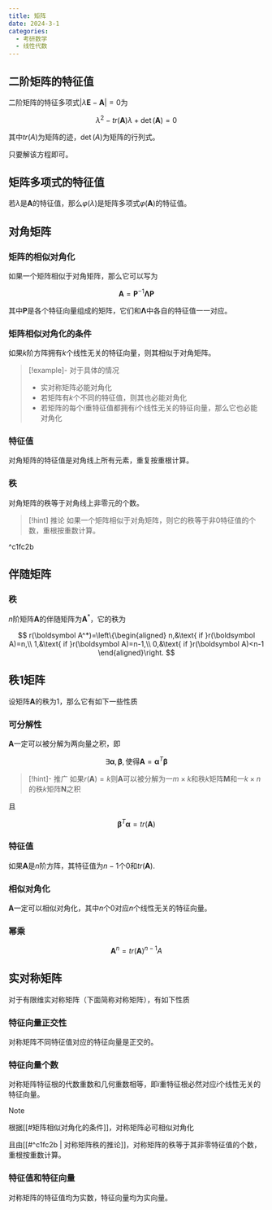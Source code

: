 ```yaml
---
title: 矩阵
date: 2024-3-1
categories:
  - 考研数学
  - 线性代数
---
```


## 二阶矩阵的特征值

二阶矩阵的特征多项式$|\lambda\boldsymbol E-\boldsymbol A|=0$为

$$
\lambda^2-tr(\boldsymbol A)\lambda+\det(\boldsymbol A)=0
$$

其中$tr(A)$为矩阵的迹，$\det(A)$为矩阵的行列式。

只要解该方程即可。

## 矩阵多项式的特征值

若$\lambda$是$\boldsymbol A$的特征值，那么$\varphi(\lambda)$是矩阵多项式$\varphi(\boldsymbol A)$的特征值。

## 对角矩阵

### 矩阵的相似对角化

如果一个矩阵相似于对角矩阵，那么它可以写为

$$
\boldsymbol A=\boldsymbol P^{-1}\boldsymbol\Lambda\boldsymbol P
$$

其中$\boldsymbol P$是各个特征向量组成的矩阵，它们和$\boldsymbol\Lambda$中各自的特征值一一对应。

### 矩阵相似对角化的条件

如果$k$阶方阵拥有$k$个线性无关的特征向量，则其相似于对角矩阵。

>[!example]- 对于具体的情况
>
> - 实对称矩阵必能对角化
> - 若矩阵有$k$个不同的特征值，则其也必能对角化
> - 若矩阵的每个$i$重特征值都拥有$i$个线性无关的特征向量，那么它也必能对角化

### 特征值

对角矩阵的特征值是对角线上所有元素，重复按重根计算。

### 秩

对角矩阵的秩等于对角线上非零元的个数。

>[!hint] 推论
> 如果一个矩阵相似于对角矩阵，则它的秩等于非0特征值的个数，重根按重数计算。

^c1fc2b

## 伴随矩阵

### 秩

$n$阶矩阵$\boldsymbol A$的伴随矩阵为$\boldsymbol A^*$，它的秩为

$$
r(\boldsymbol A^*)=\left\{\begin{aligned}
n,&\text{ if }r(\boldsymbol A)=n,\\
1,&\text{ if }r(\boldsymbol A)=n-1,\\
0,&\text{ if }r(\boldsymbol A)<n-1
\end{aligned}\right.
$$

## 秩1矩阵

设矩阵$\boldsymbol A$的秩为1，那么它有如下一些性质

### 可分解性

$\boldsymbol A$一定可以被分解为两向量之积，即

$$
\exists\boldsymbol\alpha,\boldsymbol\beta,\text{使得}\boldsymbol A=\boldsymbol\alpha^T\boldsymbol\beta
$$

>[!hint]- 推广
> 如果$r(\boldsymbol A)=k$则$\boldsymbol A$可以被分解为一$m\times k$和秩$k$矩阵$\boldsymbol M$和一$k\times n$的秩$k$矩阵$\boldsymbol N$之积

且

$$
\boldsymbol\beta^T\boldsymbol\alpha=tr(\boldsymbol A)
$$

### 特征值

如果$\boldsymbol A$是$n$阶方阵，其特征值为$n-1$个0和$tr(\boldsymbol A)$.

### 相似对角化

$\boldsymbol A$一定可以相似对角化，其中$n$个0对应$n$个线性无关的特征向量。

### 幂乘

$$
\boldsymbol A^n=tr(\boldsymbol A)^{n-1}A
$$

## 实对称矩阵

对于有限维实对称矩阵（下面简称对称矩阵），有如下性质

### 特征向量正交性

对称矩阵不同特征值对应的特征向量是正交的。

### 特征向量个数

对称矩阵特征根的代数重数和几何重数相等，即$i$重特征根必然对应$i$个线性无关的特征向量。

>[!note]
>根据[[#矩阵相似对角化的条件]]，对称矩阵必可相似对角化
>
>且由[[#^c1fc2b | 对称矩阵秩的推论]]，对称矩阵的秩等于其非零特征值的个数，重根按重数计算。

### 特征值和特征向量

对称矩阵的特征值均为实数，特征向量均为实向量。
